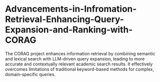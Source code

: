 # Advancements-in-Infromation-Retrieval-Enhancing-Query-Expansion-and-Ranking-with-CORAG
The CORAG project enhances information retrieval by combining semantic and lexical search with LLM-driven query expansion, leading to more accurate and contextually relevant academic search results. It effectively overcomes limitations of traditional keyword-based methods for complex, domain-specific queries.
